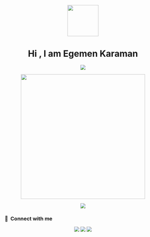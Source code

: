<p align="center"><img  width="100px" src="https://instagram.fsaw1-11.fna.fbcdn.net/v/t51.2885-19/453864796_783080663974354_5946163377490496895_n.jpg?stp=dst-jpg_s320x320&_nc_ht=instagram.fsaw1-11.fna.fbcdn.net&_nc_cat=110&_nc_ohc=SMomBCvrDcMQ7kNvgHShGo1&edm=AOQ1c0wBAAAA&ccb=7-5&oh=00_AYBuU7aby0MMklwwPChuDCo0afLy--2yrS-xH2i2QhejVg&oe=66CCF8BA&_nc_sid=8b3546"></p>

<h1 align="center">Hi , I am Egemen Karaman </h1>

<p align="center" width="250px"></p>

<p align="center"><img src="https://github-readme-stats.vercel.app/api/top-langs/?username=egemenkaraman&layout=compact&hide=TSQL&theme=chartreuse-dark"></p>
<p align="center" ><img src="https://github-readme-stats.vercel.app/api?username=egemenkaraman&count_private=true&show_icons=true&&theme=chartreuse-dark&include_all_commits=true" width="400"></p> 
<p align="center" ><img src="https://github-readme-streak-stats.herokuapp.com/?user=egemenkaraman&theme=chartreuse-dark"></p>

### :link: &nbsp;Connect with me

<p align="center">
<a href="mailto:egemenkaraman7161@gmail.com"><img src="https://img.shields.io/badge/-egemenkaraman7161@gmail.com-D14836?style=for-the-badge&logo=Gmail&logoColor=white"/></a>
<a href="https://instagram.com/egemen.karaman"><img src="https://img.shields.io/badge/-egemen.karaman-E4405F?style=for-the-badge&logo=Instagram&logoColor=white"/></a>
<a href="https://linkedin.com/in/egemen-karaman"><img src="https://img.shields.io/badge/-EgemenKaraman-0077B5?style=for-the-badge&logo=Linkedin&logoColor=white"/></a>
</p>
